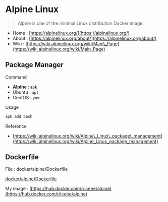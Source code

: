 # Alpine Linux

> Alpine is one of the minimal Linux distribution Docker image.

* Home : [https://alpinelinux.org/](https://alpinelinux.org/)
* About : [https://alpinelinux.org/about/](https://alpinelinux.org/about/)
* Wiki : [https://wiki.alpinelinux.org/wiki/Main\_Page](https://wiki.alpinelinux.org/wiki/Main_Page)

## Package Manager

Command

* **Alpine : `apk`**
* Ubuntu : `apt`
* CentOS : `yum`

Usage

```bash
apk add bash
```

Reference

* [https://wiki.alpinelinux.org/wiki/Alpine\_Linux\_package\_management](https://wiki.alpinelinux.org/wiki/Alpine_Linux_package_management)

## Dockerfile

File : docker/alpine/Dockerfile

[docker/alpine/Dockerfile](https://github.com/IceHe/lib/tree/4e6b7c73229e0e23ff9d6acf7f2ba61d9dacec30/snips/docker/alpine/Dockerfile/README.md)

My image : [https://hub.docker.com/r/icehe/alpine](https://hub.docker.com/r/icehe/alpine)

